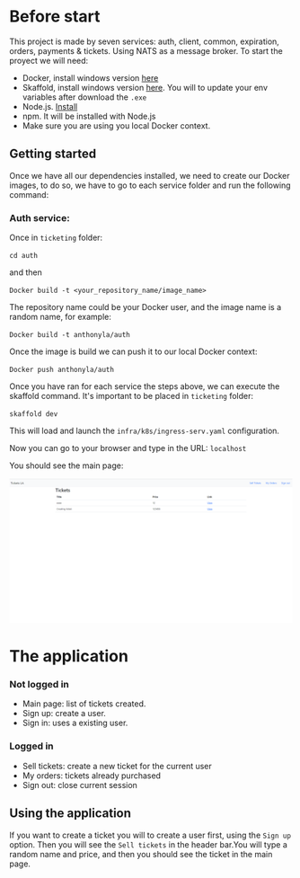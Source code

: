 # Before start

This project is made by seven services: auth, client, common, expiration, orders, payments & tickets. Using NATS as a message broker. To start the proyect we will need:

- Docker, install windows version [here](https://docs.docker.com/desktop/install/windows-install/)
- Skaffold, install windows version [here](https://skaffold.dev/docs/install/#). You will to update your env variables after download the `.exe`
- Node.js. [Install](https://nodejs.org/en/download/)
- npm. It will be installed with Node.js
- Make sure you are using you local Docker context.

## Getting started

Once we have all our dependencies installed, we need to create our Docker images, to do so, we have to go to each service
folder and run the following command:

### Auth service:

Once in `ticketing` folder:

`cd auth`

and then

`Docker build -t <your_repository_name/image_name>`

The repository name could be your Docker user, and the image name is a random name, for example:

`Docker build -t anthonyla/auth`

Once the image is build we can push it to our local Docker context:

`Docker push anthonyla/auth`

Once you have ran for each service the steps above, we can execute the skaffold command. It's important to be placed in `ticketing` folder:

`skaffold dev`

This will load and launch the `infra/k8s/ingress-serv.yaml` configuration.

Now you can go to your browser and type in the URL: `localhost`

You should see the main page:

![main page](./assets/main-page.png 'a title')

# The application
### Not logged in
- Main page: list of tickets created.
- Sign up: create a user.
- Sign in: uses a existing user.

### Logged in
- Sell tickets: create a new ticket for the current user
- My orders: tickets already purchased
- Sign out: close current session

## Using the application
If you want to create a ticket you will to create a user first, using the `Sign up` option. Then you will see the `Sell tickets` in the header bar.You will type a random name and price, and then you should see the ticket in the main page.
